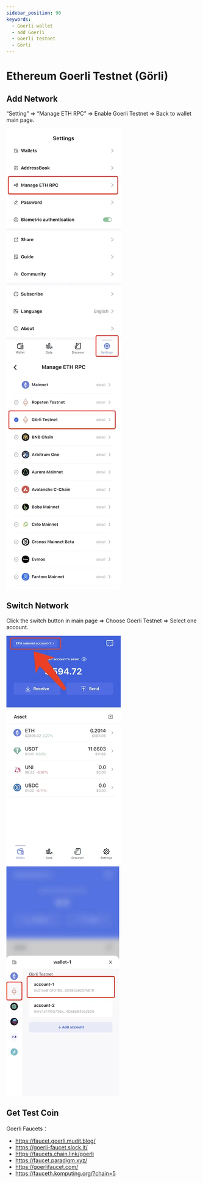 ```yaml
---
sidebar_position: 90
keywords:
  - Goerli wallet
  - add Goerli
  - Goerli testnet
  - Görli
---
```


# Ethereum Goerli Testnet (Görli)

## Add Network
“Setting” => “Manage ETH RPC” => Enable Goerli Testnet => Back to wallet main page.

![](../img/manage-eth-rpc.webp)![](../img/add-goerli.webp)


## Switch Network
Click the switch button in main page => Choose Goerli Testnet => Select one account.

![](../img/switch-network.webp)![](../img/switch-goerli.webp)


## Get Test Coin
Goerli Faucets：
* https://faucet.goerli.mudit.blog/
* https://goerli-faucet.slock.it/
* ​https://faucets.chain.link/goerli
* ​https://faucet.paradigm.xyz/
* https://goerlifaucet.com/
* https://fauceth.komputing.org/?chain=5
